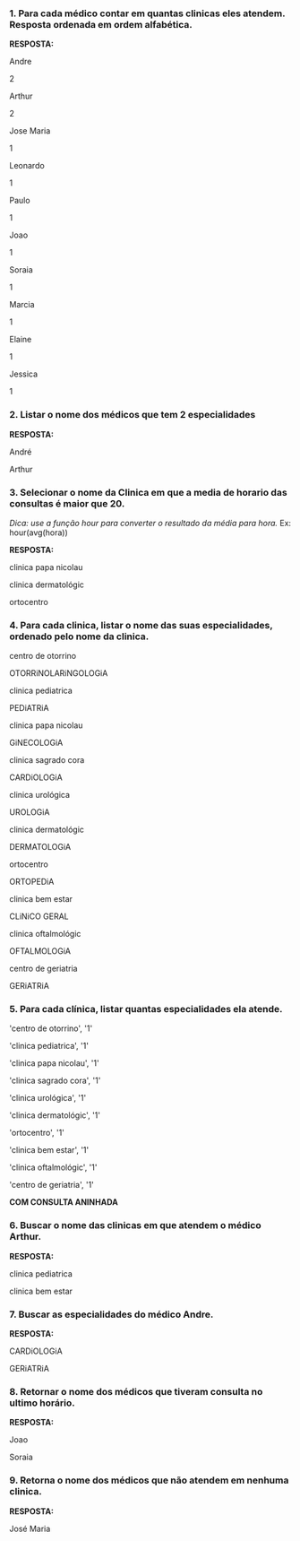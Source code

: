 ### 1. Para cada médico contar em quantas clinicas eles atendem. Resposta ordenada em ordem alfabética.

__RESPOSTA:__

Andre

2

Arthur

2

Jose Maria

1

Leonardo

1

Paulo

1

Joao

1

Soraia

1

Marcia

1

Elaine

1

Jessica

1


### 2. Listar o nome dos médicos que tem 2 especialidades

__RESPOSTA:__

André

Arthur


### 3. Selecionar o nome da Clinica em que a media de horario das consultas é maior que 20.

_Dica: use  a função hour para converter o resultado da média para hora._ Ex: hour(avg(hora))

__RESPOSTA:__

clinica papa nicolau

clinica dermatológic

ortocentro

### 4. Para cada clinica, listar o nome das suas especialidades, ordenado pelo nome da clinica. 

centro de otorrino

OTORRiNOLARiNGOLOGiA

clinica pediatrica

PEDiATRiA

clinica papa nicolau

GiNECOLOGiA

clinica sagrado cora

CARDiOLOGiA

clinica urológica

UROLOGiA

clinica dermatológic

DERMATOLOGiA

ortocentro

ORTOPEDiA

clinica bem estar

CLiNiCO GERAL

clinica oftalmológic

OFTALMOLOGiA

centro de geriatria

GERiATRiA

### 5. Para cada clínica, listar quantas especialidades ela atende.

'centro de otorrino', '1'

'clinica pediatrica', '1'

'clinica papa nicolau', '1'

'clinica sagrado cora', '1'

'clinica urológica', '1'

'clinica dermatológic', '1'

'ortocentro', '1'

'clinica bem estar', '1'

'clinica oftalmológic', '1'

'centro de geriatria', '1'


__COM CONSULTA ANINHADA__

### 6. Buscar o nome das clinicas em que atendem o médico Arthur.

__RESPOSTA:__

clinica pediatrica

clinica bem estar

### 7. Buscar as especialidades do médico Andre.

__RESPOSTA:__

CARDiOLOGiA

GERiATRiA


### 8. Retornar o nome dos médicos que tiveram consulta no ultimo horário.

__RESPOSTA:__

Joao

Soraia

### 9. Retorna o nome dos médicos que não atendem em nenhuma clinica.

__RESPOSTA:__

José Maria

